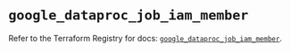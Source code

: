 # `google_dataproc_job_iam_member`

Refer to the Terraform Registry for docs: [`google_dataproc_job_iam_member`](https://registry.terraform.io/providers/hashicorp/google-beta/5.43.1/docs/resources/google_dataproc_job_iam_member).
